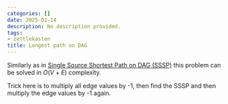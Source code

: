 ```yaml
---
categories: []
date: 2025-02-14
description: No description provided.
tags:
- zettlekasten
title: Longest path on DAG
---
```


Similarly as in [Single Source Shortest Path on DAG (SSSP)](Single%20Source%20Shortest%20Path%20on%20DAG%20(SSSP).md) this problem can be solved in $O(V+E)$ complexity.

Trick here is to multiply all edge values by -1, then find the SSSP and then multiply the edge values by -1 again.